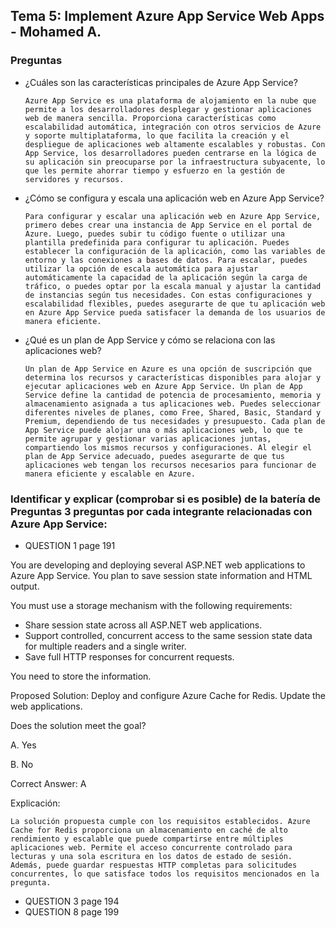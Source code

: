 ## Tema 5:  Implement Azure App Service Web Apps - Mohamed A.

### Preguntas
  - ¿Cuáles son las características principales de Azure App Service?	
        
        Azure App Service es una plataforma de alojamiento en la nube que permite a los desarrolladores desplegar y gestionar aplicaciones web de manera sencilla. Proporciona características como escalabilidad automática, integración con otros servicios de Azure y soporte multiplataforma, lo que facilita la creación y el despliegue de aplicaciones web altamente escalables y robustas. Con App Service, los desarrolladores pueden centrarse en la lógica de su aplicación sin preocuparse por la infraestructura subyacente, lo que les permite ahorrar tiempo y esfuerzo en la gestión de servidores y recursos.
  - ¿Cómo se configura y escala una aplicación web en Azure App Service?	
        
        Para configurar y escalar una aplicación web en Azure App Service, primero debes crear una instancia de App Service en el portal de Azure. Luego, puedes subir tu código fuente o utilizar una plantilla predefinida para configurar tu aplicación. Puedes establecer la configuración de la aplicación, como las variables de entorno y las conexiones a bases de datos. Para escalar, puedes utilizar la opción de escala automática para ajustar automáticamente la capacidad de la aplicación según la carga de tráfico, o puedes optar por la escala manual y ajustar la cantidad de instancias según tus necesidades. Con estas configuraciones y escalabilidad flexibles, puedes asegurarte de que tu aplicación web en Azure App Service pueda satisfacer la demanda de los usuarios de manera eficiente.
  - ¿Qué es un plan de App Service y cómo se relaciona con las aplicaciones web?	

        Un plan de App Service en Azure es una opción de suscripción que determina los recursos y características disponibles para alojar y ejecutar aplicaciones web en Azure App Service. Un plan de App Service define la cantidad de potencia de procesamiento, memoria y almacenamiento asignada a tus aplicaciones web. Puedes seleccionar diferentes niveles de planes, como Free, Shared, Basic, Standard y Premium, dependiendo de tus necesidades y presupuesto. Cada plan de App Service puede alojar una o más aplicaciones web, lo que te permite agrupar y gestionar varias aplicaciones juntas, compartiendo los mismos recursos y configuraciones. Al elegir el plan de App Service adecuado, puedes asegurarte de que tus aplicaciones web tengan los recursos necesarios para funcionar de manera eficiente y escalable en Azure.

### Identificar y explicar (comprobar si es posible) de la batería de Preguntas 3 preguntas por cada integrante relacionadas con Azure App Service:
- QUESTION 1 page 191

You are developing and deploying several ASP.NET web applications to Azure App Service. You plan to save session state information and HTML output.

You must use a storage mechanism with the following requirements:

- Share session state across all ASP.NET web applications.
- Support controlled, concurrent access to the same session state data for multiple readers and a single writer.
- Save full HTTP responses for concurrent requests.

You need to store the information.

Proposed Solution: Deploy and configure Azure Cache for Redis. Update the web applications.

Does the solution meet the goal?

A. Yes 

B. No

Correct Answer: A

Explicación:
   
    La solución propuesta cumple con los requisitos establecidos. Azure Cache for Redis proporciona un almacenamiento en caché de alto rendimiento y escalable que puede compartirse entre múltiples aplicaciones web. Permite el acceso concurrente controlado para lecturas y una sola escritura en los datos de estado de sesión. Además, puede guardar respuestas HTTP completas para solicitudes concurrentes, lo que satisface todos los requisitos mencionados en la pregunta.

- QUESTION 3 page 194
- QUESTION 8 page 199